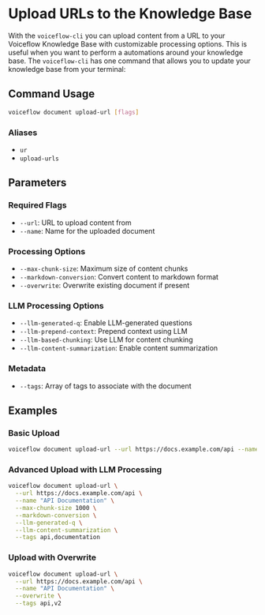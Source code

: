 # Upload URLs to the Knowledge Base

With the `voiceflow-cli` you can upload content from a URL to your Voiceflow Knowledge Base with customizable processing options. This is useful when you want to perform a automations around your knowledge base. The `voiceflow-cli` has one command that allows you to update your knowledge base from your terminal:

## Command Usage
```bash
voiceflow document upload-url [flags]
```

### Aliases
- `ur`
- `upload-urls`

## Parameters

### Required Flags
- `--url`: URL to upload content from
- `--name`: Name for the uploaded document

### Processing Options
- `--max-chunk-size`: Maximum size of content chunks
- `--markdown-conversion`: Convert content to markdown format
- `--overwrite`: Overwrite existing document if present

### LLM Processing Options
- `--llm-generated-q`: Enable LLM-generated questions
- `--llm-prepend-context`: Prepend context using LLM
- `--llm-based-chunking`: Use LLM for content chunking
- `--llm-content-summarization`: Enable content summarization

### Metadata
- `--tags`: Array of tags to associate with the document

## Examples

### Basic Upload
```bash
voiceflow document upload-url --url https://docs.example.com/api --name "API Documentation"
```

### Advanced Upload with LLM Processing

```bash
voiceflow document upload-url \
  --url https://docs.example.com/api \
  --name "API Documentation" \
  --max-chunk-size 1000 \
  --markdown-conversion \
  --llm-generated-q \
  --llm-content-summarization \
  --tags api,documentation
```

### Upload with Overwrite

```bash
voiceflow document upload-url \
  --url https://docs.example.com/api \
  --name "API Documentation" \
  --overwrite \
  --tags api,v2
```

